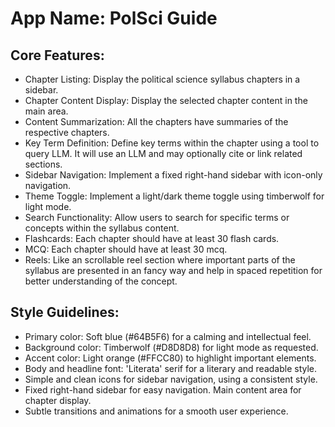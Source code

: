 # **App Name**: PolSci Guide

## Core Features:

- Chapter Listing: Display the political science syllabus chapters in a sidebar.
- Chapter Content Display: Display the selected chapter content in the main area.
- Content Summarization: All the chapters have summaries of the respective chapters.
- Key Term Definition: Define key terms within the chapter using a tool to query LLM. It will use an LLM and may optionally cite or link related sections.
- Sidebar Navigation: Implement a fixed right-hand sidebar with icon-only navigation.
- Theme Toggle: Implement a light/dark theme toggle using timberwolf for light mode.
- Search Functionality: Allow users to search for specific terms or concepts within the syllabus content.
- Flashcards: Each chapter should have at least 30 flash cards.
- MCQ: Each chapter should have at least 30 mcq.
- Reels: Like an scrollable reel section where important parts of the syllabus are presented in an fancy way and help in spaced repetition for better understanding of the concept.

## Style Guidelines:

- Primary color: Soft blue (#64B5F6) for a calming and intellectual feel.
- Background color: Timberwolf (#D8D8D8) for light mode as requested.
- Accent color: Light orange (#FFCC80) to highlight important elements.
- Body and headline font: 'Literata' serif for a literary and readable style.
- Simple and clean icons for sidebar navigation, using a consistent style.
- Fixed right-hand sidebar for easy navigation. Main content area for chapter display.
- Subtle transitions and animations for a smooth user experience.